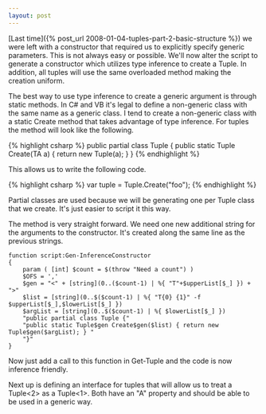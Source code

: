 ```yaml
---
layout: post
---
```

[Last time]({% post_url 2008-01-04-tuples-part-2-basic-structure %}) we were left with a constructor that required us to explicitly specify generic parameters.  This is not always easy or possible.  We'll now alter the script to generate a constructor which utilizes type inference to create a Tuple.  In addition, all tuples will use the same overloaded method making the creation uniform.

The best way to use type inference to create a generic argument is through static methods.  In C# and VB it's legal to define a non-generic class with the same name as a generic class.  I tend to create a non-generic class with a static Create method that takes advantage of type inference.  For tuples the method will look like the following.

    
{% highlight csharp %}
public partial class Tuple
{
    public static Tuple<TA> Create<TA>(TA a)
    { 
        return new Tuple<TA>(a); 
    }
}
{% endhighlight %}

This allows us to write the following code.

{% highlight csharp %}
var tuple = Tuple.Create("foo");
{% endhighlight %}

Partial classes are used because we will be generating one per Tuple class that we create.  It's just easier to script it this way.

The method is very straight forward.  We need one new additional string for the arguments to the constructor.  It's created along the same line as the previous strings.  

    function script:Gen-InferenceConstructor  
    {  
        param ( [int] $count = $(throw "Need a count") )   
        $OFS = ','   
        $gen = "<" + [string](0..($count-1) | %{ "T"+$upperList[$_] }) + ">"       
        $list = [string](0..$($count-1) | %{ "T{0} {1}" -f $upperList[$_],$lowerList[$_] })   
        $argList = [string](0..$($count-1) | %{ $lowerList[$_] })   
        "public partial class Tuple {"   
        "public static Tuple$gen Create$gen($list) { return new Tuple$gen($argList); } "   
        "}"   
    }

Now just add a call to this function in Get-Tuple and the code is now inference friendly.

Next up is defining an interface for tuples that will allow us to treat a Tuple<2> as a Tuple<1>.  Both have an "A" property and should be able to be used in a generic way.

